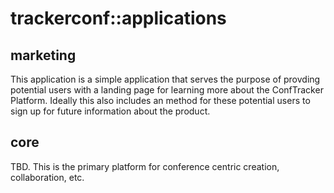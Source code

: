 # trackerconf::applications

## marketing

This application is a simple application that serves the purpose of provding potential users
with a landing page for learning more about the ConfTracker Platform. Ideally this also includes an
method for these potential users to sign up for future information about the product.

## core

TBD. This is the primary platform for conference centric creation, collaboration, etc.

